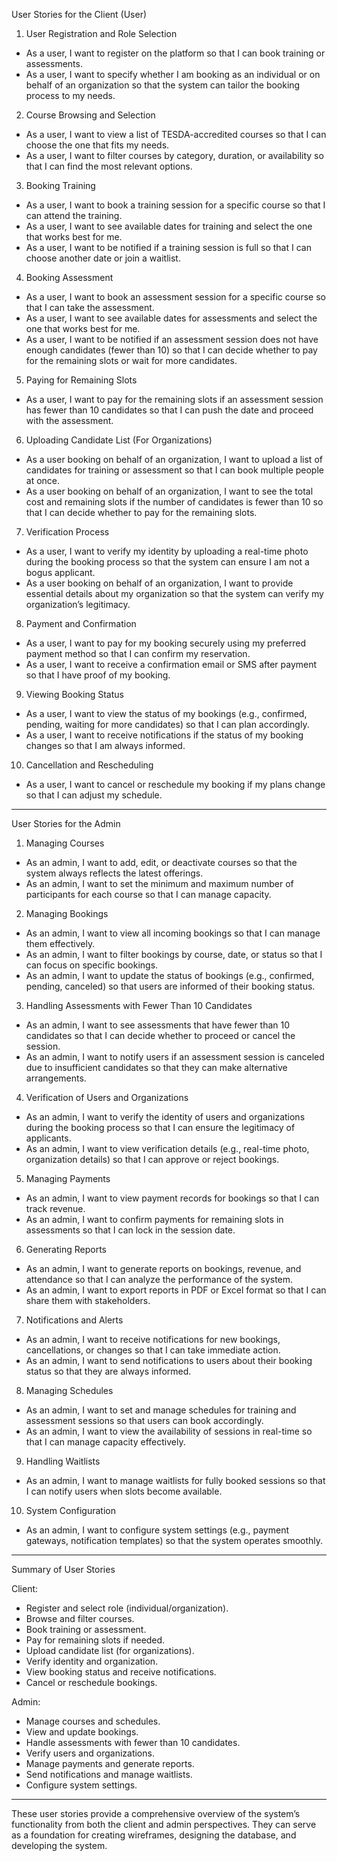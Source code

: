 User Stories for the Client (User)

1. User Registration and Role Selection
- As a user, I want to register on the platform so that I can book training or assessments.
- As a user, I want to specify whether I am booking as an individual or on behalf of an organization so that the system can tailor the booking process to my needs.

2. Course Browsing and Selection
- As a user, I want to view a list of TESDA-accredited courses so that I can choose the one that fits my needs.
- As a user, I want to filter courses by category, duration, or availability so that I can find the most relevant options.

3. Booking Training
- As a user, I want to book a training session for a specific course so that I can attend the training.
- As a user, I want to see available dates for training and select the one that works best for me.
- As a user, I want to be notified if a training session is full so that I can choose another date or join a waitlist.

4. Booking Assessment
- As a user, I want to book an assessment session for a specific course so that I can take the assessment.
- As a user, I want to see available dates for assessments and select the one that works best for me.
- As a user, I want to be notified if an assessment session does not have enough candidates (fewer than 10) so that I can decide whether to pay for the remaining slots or wait for more candidates.

5. Paying for Remaining Slots
- As a user, I want to pay for the remaining slots if an assessment session has fewer than 10 candidates so that I can push the date and proceed with the assessment.

6. Uploading Candidate List (For Organizations)
- As a user booking on behalf of an organization, I want to upload a list of candidates for training or assessment so that I can book multiple people at once.
- As a user booking on behalf of an organization, I want to see the total cost and remaining slots if the number of candidates is fewer than 10 so that I can decide whether to pay for the remaining slots.

7. Verification Process
- As a user, I want to verify my identity by uploading a real-time photo during the booking process so that the system can ensure I am not a bogus applicant.
- As a user booking on behalf of an organization, I want to provide essential details about my organization so that the system can verify my organization’s legitimacy.

8. Payment and Confirmation
- As a user, I want to pay for my booking securely using my preferred payment method so that I can confirm my reservation.
- As a user, I want to receive a confirmation email or SMS after payment so that I have proof of my booking.

9. Viewing Booking Status
- As a user, I want to view the status of my bookings (e.g., confirmed, pending, waiting for more candidates) so that I can plan accordingly.
- As a user, I want to receive notifications if the status of my booking changes so that I am always informed.

10. Cancellation and Rescheduling
- As a user, I want to cancel or reschedule my booking if my plans change so that I can adjust my schedule.

---

User Stories for the Admin

1. Managing Courses
- As an admin, I want to add, edit, or deactivate courses so that the system always reflects the latest offerings.
- As an admin, I want to set the minimum and maximum number of participants for each course so that I can manage capacity.

2. Managing Bookings
- As an admin, I want to view all incoming bookings so that I can manage them effectively.
- As an admin, I want to filter bookings by course, date, or status so that I can focus on specific bookings.
- As an admin, I want to update the status of bookings (e.g., confirmed, pending, canceled) so that users are informed of their booking status.

3. Handling Assessments with Fewer Than 10 Candidates
- As an admin, I want to see assessments that have fewer than 10 candidates so that I can decide whether to proceed or cancel the session.
- As an admin, I want to notify users if an assessment session is canceled due to insufficient candidates so that they can make alternative arrangements.

4. Verification of Users and Organizations
- As an admin, I want to verify the identity of users and organizations during the booking process so that I can ensure the legitimacy of applicants.
- As an admin, I want to view verification details (e.g., real-time photo, organization details) so that I can approve or reject bookings.

5. Managing Payments
- As an admin, I want to view payment records for bookings so that I can track revenue.
- As an admin, I want to confirm payments for remaining slots in assessments so that I can lock in the session date.

6. Generating Reports
- As an admin, I want to generate reports on bookings, revenue, and attendance so that I can analyze the performance of the system.
- As an admin, I want to export reports in PDF or Excel format so that I can share them with stakeholders.

7. Notifications and Alerts
- As an admin, I want to receive notifications for new bookings, cancellations, or changes so that I can take immediate action.
- As an admin, I want to send notifications to users about their booking status so that they are always informed.

8. Managing Schedules
- As an admin, I want to set and manage schedules for training and assessment sessions so that users can book accordingly.
- As an admin, I want to view the availability of sessions in real-time so that I can manage capacity effectively.

9. Handling Waitlists
- As an admin, I want to manage waitlists for fully booked sessions so that I can notify users when slots become available.

10. System Configuration
- As an admin, I want to configure system settings (e.g., payment gateways, notification templates) so that the system operates smoothly.

---

Summary of User Stories

Client:
- Register and select role (individual/organization).
- Browse and filter courses.
- Book training or assessment.
- Pay for remaining slots if needed.
- Upload candidate list (for organizations).
- Verify identity and organization.
- View booking status and receive notifications.
- Cancel or reschedule bookings.

Admin:
- Manage courses and schedules.
- View and update bookings.
- Handle assessments with fewer than 10 candidates.
- Verify users and organizations.
- Manage payments and generate reports.
- Send notifications and manage waitlists.
- Configure system settings.

---

These user stories provide a comprehensive overview of the system’s functionality from both the client and admin perspectives. They can serve as a foundation for creating wireframes, designing the database, and developing the system.

